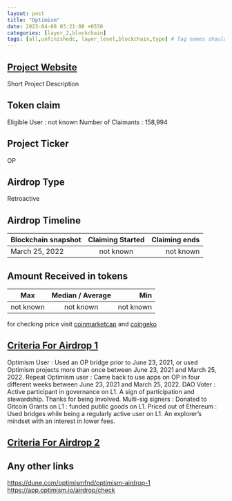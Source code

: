 ```yaml
---
layout: post
title: "Optimism"
date: 2023-04-08 03:21:08 +0530
categories: [layer_2,blockchain]
tags: [all,unfinishedc, layer_level,blockchain,type] # Tag names should always be lowercase
---
```



## [Project Website](https://www.optimism.io/)

 Short Project Description

## Token claim

Eligible User : not known
Number of Claimants : 158,994

## Project Ticker

OP

## Airdrop Type

Retroactive

## Airdrop Timeline

| Blockchain snapshot     | Claiming Started           | Claiming ends    |
| ----------------------- |:--------------------------:| ----------------:|
|      March 25, 2022     |        not known           |   not known      |

## Amount Received in tokens  

| Max        |    Median / Average  |       Min    |
| ---------- |:--------------------:| ------------:|
| not known  |     not known        |  not known   |

for checking price visit [coinmarketcap](https://coinmarketcap.com/currencies/) and [coingeko](https://www.coingecko.com/en/coins/)

## [Criteria For Airdrop 1](https://community.optimism.io/docs/governance/airdrop-1/)

Optimism User : Used an OP bridge prior to June 23, 2021, or used Optimism projects more than once between June 23, 2021 and March 25, 2022.
Repeat Optimism user : Came back to use apps on OP in four different weeks between June 23, 2021 and March 25, 2022.
DAO Voter : Active participant in governance on L1. A sign of participation and stewardship. Thanks for being involved.
Multi-sig signers :
Donated to Gitcoin Grants on L1 :  funded public goods on L1.
Priced out of Ethereum : Used bridges while being a regularly active user on L1. An explorer’s mindset with an interest in lower fees.

## [Criteria For Airdrop 2](https://community.optimism.io/docs/governance/airdrop-2/#airdrop-2-allocations)

## Any other links

<https://dune.com/optimismfnd/optimism-airdrop-1>
<https://app.optimism.io/airdrop/check>
